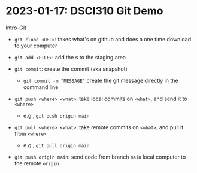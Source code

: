 # 2023-01-17: DSCI310 Git Demo

Intro-Git

- `git clone <URL>`: takes what's on github and does a one time download to your computer
- `git add <FILE>`: add the <FILE>s to the staging area
- `git commit`: create the commit (aka snapshot)
  - `git commit -m "MESSAGE"`:create the git message directly in the command line

- `git push <where> <what>`: take local commits on `<what>`, and send it to `<where>`
    - e.g., `git push origin main`
- `git pull <where> <what>`: take remote commits on `<what>`, and pull it from `<where>`
    - e.g., `git pull origin main`
- `git push origin main`: send code from branch `main` local computer to the remote `origin`
